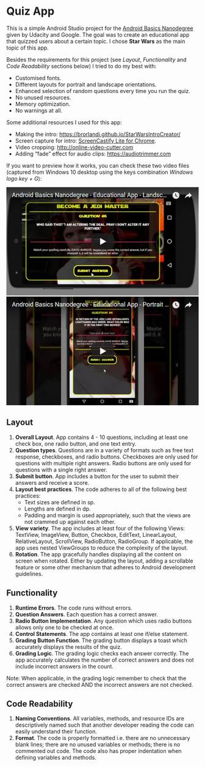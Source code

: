 # Quiz App

This is a simple Android Studio project for the [Android Basics Nanodegree](https://www.udacity.com/course/android-basics-nanodegree-by-google--nd803) given by Udacity and Google. The goal was to create an educational app that quizzed users about a certain topic. I chose **Star Wars** as the main topic of this app.

Besides the requirements for this project (see *Layout*, *Functionality* and *Code Readability* sections below) I tried to do my best with:

* Customised fonts.
* Different layouts for portrait and landscape orientations.
* Enhanced selection of random questions every time you run the quiz.
* No unused resources.
* Memory optimization.
* No warnings at all.

Some additional resources I used for this app:

* Making the intro: https://brorlandi.github.io/StarWarsIntroCreator/
* Screen capture for intro: [ScreenCastify Lite for Chrome](https://chrome.google.com/webstore/detail/screencastify-screen-vide/mmeijimgabbpbgpdklnllpncmdofkcpn).
* Video cropping: http://online-video-cutter.com
* Adding “fade” effect for audio clips: https://audiotrimmer.com


If you want to preview how it works, you can check these two video files (captured from Windows 10 desktop using the keys combination *Windows logo key + G*):

[![Landscape orientation](https://github.com/dburgosp/EducationalApp/blob/master/video_preview_landscape.jpg?raw=true)](https://www.youtube.com/watch?v=IMxO_mxPjrQ)
[![Portrait orientation](https://github.com/dburgosp/EducationalApp/blob/master/video_preview_portrait.jpg?raw=true)](https://www.youtube.com/watch?v=Xj1wRTntAZY)

## Layout

1. **Overall Layout**. App contains 4 - 10 questions, including at least one check box, one radio button, and one text entry.
2. **Question types**. Questions are in a variety of formats such as free text response, checkboxes, and radio buttons. Checkboxes are only used for questions with multiple right answers. Radio buttons are only used for questions with a single right answer.
3. **Submit button**. App includes a button for the user to submit their answers and receive a score.
4. **Layout best practices**. The code adheres to all of the following best practices:
   * Text sizes are defined in sp.
   * Lengths are defined in dp.
   * Padding and margin is used appropriately, such that the views are not crammed up against each other.
5. **View variety**. The app includes at least four of the following Views: TextView, ImageView, Button, Checkbox, EditText, LinearLayout, RelativeLayout, ScrollView, RadioButton, RadioGroup. If applicable, the app uses nested ViewGroups to reduce the complexity of the layout.
6. **Rotation**. The app gracefully handles displaying all the content on screen when rotated. Either by updating the layout, adding a scrollable feature or some other mechanism that adheres to Android development guidelines.

## Functionality

1. **Runtime Errors**. The code runs without errors.
2. **Question Answers**. Each question has a correct answer.
3. **Radio Button Implementation**. Any question which uses radio buttons allows only one to be checked at once.
4. **Control Statements**. The app contains at least one if/else statement.
5. **Grading Button Function**. The grading button displays a toast which accurately displays the results of the quiz.
6. **Grading Logic**. The grading logic checks each answer correctly. The app accurately calculates the number of correct answers and does not include incorrect answers in the count.

Note: When applicable, in the grading logic remember to check that the correct answers are checked AND the incorrect answers are not checked.

## Code Readability

1. **Naming Conventions**. All variables, methods, and resource IDs are descriptively named such that another developer reading the code can easily understand their function.
2. **Format**. The code is properly formatted i.e. there are no unnecessary blank lines; there are no unused variables or methods; there is no commented out code. The code also has proper indentation when defining variables and methods.
